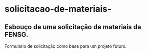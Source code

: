 # solicitacao-de-materiais-
Esbouço de uma solicitação de materiais da FENSG.
---------
Formulario de solicitação como base para um projeto futuro. 
